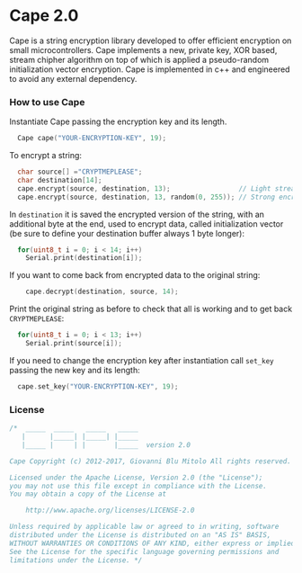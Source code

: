Cape 2.0
====
Cape is a string encryption library developed to offer efficient encryption on small microcontrollers. Cape implements a new, private key, XOR based, stream chipher algorithm on top of which is applied a pseudo-random initialization vector encryption. Cape is implemented in c++ and engineered to avoid any external dependency.

### How to use Cape

Instantiate Cape passing the encryption key and its length.
```cpp  
  Cape cape("YOUR-ENCRYPTION-KEY", 19);
```
To encrypt a string:
```cpp  
  char source[] ="CRYPTMEPLEASE";
  char destination[14];
  cape.encrypt(source, destination, 13);                 // Light stream cypher   
  cape.encrypt(source, destination, 13, random(0, 255)); // Strong encryption
```
In `destination` it is saved the encrypted version of the string, with an additional byte at the end, used to encrypt data, called initialization vector (be sure to define your destination buffer always 1 byte longer):
```cpp  
  for(uint8_t i = 0; i < 14; i++)
    Serial.print(destination[i]);
```
If you want to come back from encrypted data to the original string:
```cpp  
    cape.decrypt(destination, source, 14);
```
Print the original string as before to check that all is working and to get back `CRYPTMEPLEASE`:
```cpp  
  for(uint8_t i = 0; i < 13; i++)
    Serial.print(source[i]);
```
If you need to change the encryption key after instantiation call `set_key` passing the new key and its length:
```cpp  
  cape.set_key("YOUR-ENCRYPTION-KEY", 19);
```

### License

```cpp  
/*  _____  _____   _____   _____
   |      |_____| |_____| |_____
   |_____ |     | |       |_____  version 2.0

Cape Copyright (c) 2012-2017, Giovanni Blu Mitolo All rights reserved.

Licensed under the Apache License, Version 2.0 (the "License");
you may not use this file except in compliance with the License.
You may obtain a copy of the License at

    http://www.apache.org/licenses/LICENSE-2.0

Unless required by applicable law or agreed to in writing, software
distributed under the License is distributed on an "AS IS" BASIS,
WITHOUT WARRANTIES OR CONDITIONS OF ANY KIND, either express or implied.
See the License for the specific language governing permissions and
limitations under the License. */
```
